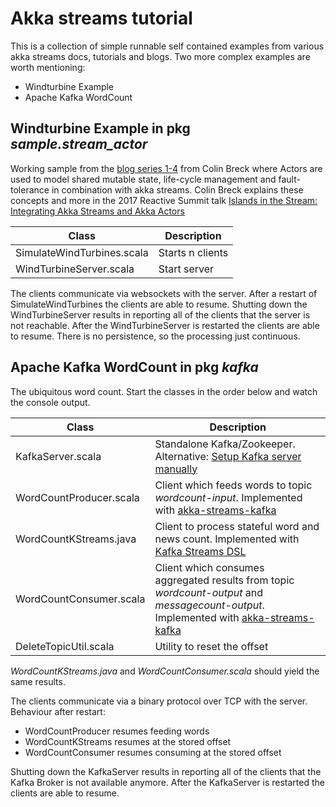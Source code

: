 # Akka streams tutorial #

This is a collection of simple runnable self contained examples from various akka streams docs, tutorials and blogs. 
Two more complex examples are worth mentioning:
* Windturbine Example
* Apache Kafka WordCount


## Windturbine Example in pkg _sample.stream_actor_ ##
Working sample from the [blog series 1-4](http://blog.colinbreck.com/integrating-akka-streams-and-akka-actors-part-iv/ "Blog 4")
 from Colin Breck where Actors are used to model shared mutable state, life-cycle management and fault-tolerance in combination with akka streams.
 Colin Breck explains these concepts and more in the 2017 Reactive Summit talk [
Islands in the Stream: Integrating Akka Streams and Akka Actors
](https://www.youtube.com/watch?v=qaiwalDyayA&list=PLKKQHTLcxDVayICsjpaPeno6aAPMCCZIz&index=4)

| Class                     | Description     |
| -------------------       |-----------------|
| SimulateWindTurbines.scala| Starts n clients|
| WindTurbineServer.scala   | Start server    |

 The clients communicate via websockets with the server. After a restart of SimulateWindTurbines the clients are able to resume. 
 Shutting down the WindTurbineServer results in reporting all of the clients that the server is not reachable.
 After the WindTurbineServer is restarted the clients are able to resume. 
 There is no persistence, so the processing just continuous.


## Apache Kafka WordCount in pkg _kafka_ ##
The ubiquitous word count. Start the classes in the order below and watch the console output.

| Class               | Description      |
| ------------------- |-----------------|
| KafkaServer.scala| Standalone Kafka/Zookeeper. Alternative: [Setup Kafka server manually](https://kafka.apache.org/quickstart "Instruction")  
| WordCountProducer.scala   | Client which feeds words to topic _wordcount-input_. Implemented with [akka-streams-kafka](https://doc.akka.io/docs/akka-stream-kafka/current/home.html "Doc")      |
| WordCountKStreams.java   | Client to process stateful word and news count. Implemented with [Kafka Streams DSL](https://kafka.apache.org/documentation/streams "Doc")        |
| WordCountConsumer.scala   | Client which consumes aggregated results from topic _wordcount-output_ and _messagecount-output_. Implemented with [akka-streams-kafka](https://doc.akka.io/docs/akka-stream-kafka/current/home.html "Doc")    |
| DeleteTopicUtil.scala   | Utility to reset the offset    | 

_WordCountKStreams.java_ and _WordCountConsumer.scala_ should yield the same results.

The clients communicate via a binary protocol over TCP with the server. Behaviour after restart:
* WordCountProducer resumes feeding words
* WordCountKStreams resumes at the stored offset
* WordCountConsumer resumes consuming at the stored offset

Shutting down the KafkaServer results in reporting all of the clients that the Kafka Broker is not available anymore.
After the KafkaServer is restarted the clients are able to resume.